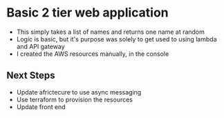 # Basic 2 tier web application

- This simply takes a list of names and returns one name at random
- Logic is basic, but it's purpose was solely to get used to using lambda and API gateway
- I created the AWS resources manually, in the console

## Next Steps

- Update africtecure to use async messaging
- Use terraform to provision the resources
- Update front end
